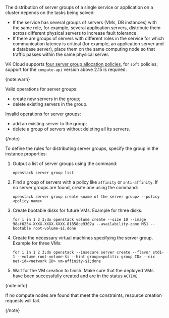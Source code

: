 The distribution of server groups of a single service or application on a cluster depends on the tasks being solved:

- If the service has several groups of servers (VMs, DB instances) with the same role, for example, several application servers, distribute them across different physical servers to increase fault tolerance.
- If there are groups of servers with different roles in the service for which communication latency is critical (for example, an application server and a database server), place them on the same computing node so that traffic passes within the same physical server.

VK Cloud supports [four server group allocation policies](../../concepts/about#server_group), for `soft` policies, support for the `compute-api` version above 2.15 is required.

{note:warn}

Valid operations for server groups:

- create new servers in the group;
- delete existing servers in the group.

Invalid operations for server groups:

- add an existing server to the group;
- delete a group of servers without deleting all its servers.

{/note}

To define the rules for distributing server groups, specify the group in the instance properties:

1. Output a list of server groups using the command:

    ```console
    openstack server group list
    ```

1. Find a group of servers with a policy like `affinity` or `anti-affinity`. If no server groups are found, create one using the command:

    ```console
    ​openstack server group create <name of the server group> --policy <policy name>
    ```

1. Create bootable disks for future VMs. Example for three disks:

   ```console
   for i in 1 2 3;do openstack volume create --size 10 --image 98af6254-XXXX-XXXX-XXXX-81858ce9302a --availability-zone MS1 --bootable root-volume-$i;done
   ```

1. Create the necessary virtual machines specifying the server group. Example for three VMs:

    ```console
    for i in 1 2 3;do openstack --insecure server create --flavor std1-1 --volume root-volume-$i --hint group=<politic group ID> --nic net-id=<network ID> vm-affinity-$i;done
    ```

1. Wait for the VM creation to finish. Make sure that the deployed VMs have been successfully created and are in the status `ACTIVE`.

{note:info}

If no compute nodes are found that meet the constraints, resource creation requests will fail.

{/note}
